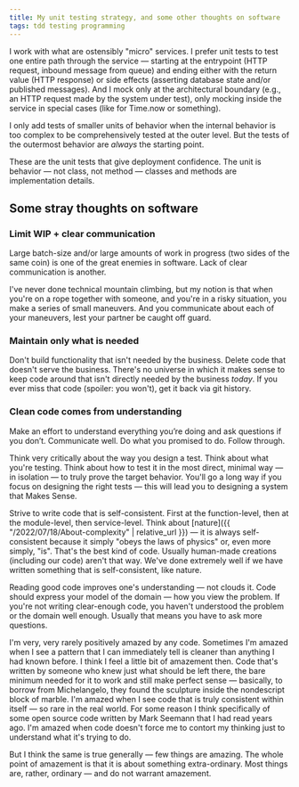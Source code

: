 ```yaml
---
title: My unit testing strategy, and some other thoughts on software
tags: tdd testing programming
---
```


I work with what are ostensibly "micro" services. I prefer unit tests to test one entire path through the service — starting at the entrypoint (HTTP request, inbound message from queue) and ending either with the return value (HTTP response) or side effects (asserting database state and/or published messages). And I mock only at the architectural boundary (e.g., an HTTP request made by the system under test), only mocking inside the service in special cases (like for Time.now or something).

I only add tests of smaller units of behavior when the internal behavior is too complex to be comprehensively tested at the outer level. But the tests of the outermost behavior are _always_ the starting point.

These are the unit tests that give deployment confidence. The unit is behavior — not class, not method — classes and methods are implementation details.

## Some stray thoughts on software

### Limit WIP + clear communication

Large batch-size and/or large amounts of work in progress (two sides of the same coin) is one of the great enemies in software. Lack of clear communication is another.

I've never done technical mountain climbing, but my notion is that when you're on a rope together with someone, and you're in a risky situation, you make a series of small maneuvers. And you communicate about each of your maneuvers, lest your partner be caught off guard.

### Maintain only what is needed

Don't build functionality that isn't needed by the business. Delete code that doesn't serve the business. There's no universe in which it makes sense to keep code around that isn't directly needed by the business _today_. If you ever miss that code (spoiler: you won't), get it back via git history.

### Clean code comes from understanding

Make an effort to understand everything you’re doing and ask questions if you don’t. Communicate well. Do what you promised to do. Follow through.

Think very critically about the way you design a test. Think about what you're testing. Think about how to test it in the most direct, minimal way — in isolation — to truly prove the target behavior. You'll go a long way if you focus on designing the right tests — this will lead you to designing a system that Makes Sense.

Strive to write code that is self-consistent. First at the function-level, then at the module-level, then service-level. Think about [nature]({{ "/2022/07/18/About-complexity" | relative_url }}) — it is always self-consistent because it simply "obeys the laws of physics" or, even more simply, "is". That's the best kind of code. Usually human-made creations (including our code) aren't that way. We've done extremely well if we have written something that is self-consistent, like nature.

Reading good code improves one's understanding — not clouds it. Code should express your model of the domain — how you view the problem. If you're not writing clear-enough code, you haven't understood the problem or the domain well enough. Usually that means you have to ask more questions.

I'm very, very rarely positively amazed by any code. Sometimes I'm amazed when I see a pattern that I can immediately tell is cleaner than anything I had known before. I think I feel a little bit of amazement then. Code that's written by someone who knew just what should be left there, the bare minimum needed for it to work and still make perfect sense — basically, to borrow from Michelangelo, they found the sculpture inside the nondescript block of marble. I'm amazed when I see code that is truly consistent within itself — so rare in the real world. For some reason I think specifically of some open source code written by Mark Seemann that I had read years ago. I'm amazed when code doesn't force me to contort my thinking just to understand what it's trying to do.

But I think the same is true generally — few things are amazing. The whole point of amazement is that it is about something extra-ordinary. Most things are, rather, ordinary — and do not warrant amazement.
